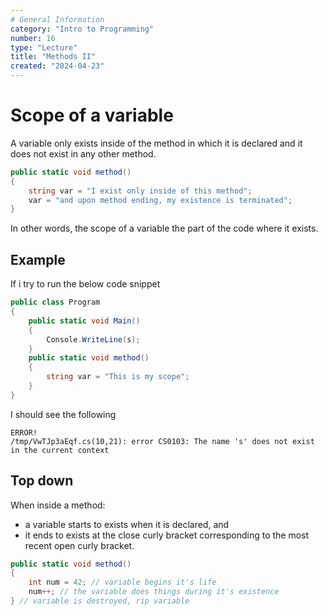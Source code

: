 ```yaml
---
# General Information
category: "Intro to Programming"
number: 16
type: "Lecture"
title: "Methods II"
created: "2024-04-23"
---
```


# Scope of a variable

A variable only exists inside of the method in which it is declared and it does not exist in any other method.

```cs
public static void method()
{
	string var = "I exist only inside of this method";
	var = "and upon method ending, my existence is terminated";
}
```

In other words, the scope of a variable the part of the code where it exists.

## Example

If i try to run the below code snippet

```cs
public class Program
{
	public static void Main()
	{
		Console.WriteLine(s);
	}
	public static void method()
	{
		string var = "This is my scope";
	}
}
```

I should see the following

```text
ERROR!
/tmp/VwTJp3aEqf.cs(10,21): error CS0103: The name 's' does not exist in the current context
```

## Top down

When inside a method:

- a variable starts to exists when it is declared, and
- it ends to exists at the close curly bracket corresponding to the most recent open curly bracket.

```cs
public static void method()
{
	int num = 42; // variable begins it's life
	num++; // the variable does things during it's existence
} // variable is destroyed, rip variable
```
